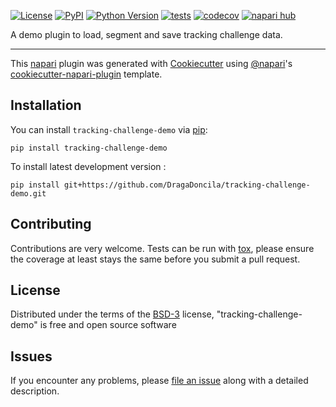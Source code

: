 
[![License](https://img.shields.io/pypi/l/tracking-challenge-demo.svg?color=green)](https://github.com/DragaDoncila/tracking-challenge-demo/raw/main/LICENSE)
[![PyPI](https://img.shields.io/pypi/v/tracking-challenge-demo.svg?color=green)](https://pypi.org/project/tracking-challenge-demo)
[![Python Version](https://img.shields.io/pypi/pyversions/tracking-challenge-demo.svg?color=green)](https://python.org)
[![tests](https://github.com/DragaDoncila/tracking-challenge-demo/workflows/tests/badge.svg)](https://github.com/DragaDoncila/tracking-challenge-demo/actions)
[![codecov](https://codecov.io/gh/DragaDoncila/tracking-challenge-demo/branch/main/graph/badge.svg)](https://codecov.io/gh/DragaDoncila/tracking-challenge-demo)
[![napari hub](https://img.shields.io/endpoint?url=https://api.napari-hub.org/shields/tracking-challenge-demo)](https://napari-hub.org/plugins/tracking-challenge-demo)

A demo plugin to load, segment and save tracking challenge data.

----------------------------------

This [napari] plugin was generated with [Cookiecutter] using [@napari]'s [cookiecutter-napari-plugin] template.

<!--
Don't miss the full getting started guide to set up your new package:
https://github.com/napari/cookiecutter-napari-plugin#getting-started

and review the napari docs for plugin developers:
https://napari.org/plugins/index.html
-->

## Installation

You can install `tracking-challenge-demo` via [pip]:

    pip install tracking-challenge-demo



To install latest development version :

    pip install git+https://github.com/DragaDoncila/tracking-challenge-demo.git


## Contributing

Contributions are very welcome. Tests can be run with [tox], please ensure
the coverage at least stays the same before you submit a pull request.

## License

Distributed under the terms of the [BSD-3] license,
"tracking-challenge-demo" is free and open source software

## Issues

If you encounter any problems, please [file an issue] along with a detailed description.

[napari]: https://github.com/napari/napari
[Cookiecutter]: https://github.com/audreyr/cookiecutter
[@napari]: https://github.com/napari
[MIT]: http://opensource.org/licenses/MIT
[BSD-3]: http://opensource.org/licenses/BSD-3-Clause
[GNU GPL v3.0]: http://www.gnu.org/licenses/gpl-3.0.txt
[GNU LGPL v3.0]: http://www.gnu.org/licenses/lgpl-3.0.txt
[Apache Software License 2.0]: http://www.apache.org/licenses/LICENSE-2.0
[Mozilla Public License 2.0]: https://www.mozilla.org/media/MPL/2.0/index.txt
[cookiecutter-napari-plugin]: https://github.com/napari/cookiecutter-napari-plugin

[file an issue]: https://github.com/DragaDoncila/tracking-challenge-demo/issues

[napari]: https://github.com/napari/napari
[tox]: https://tox.readthedocs.io/en/latest/
[pip]: https://pypi.org/project/pip/
[PyPI]: https://pypi.org/
